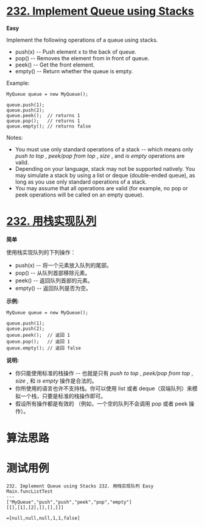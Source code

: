 # [232. Implement Queue using Stacks][enTitle]

**Easy**

Implement the following operations of a queue using stacks.

- push(x) -- Push element x to the back of queue. 
- pop() -- Removes the element from in front of queue. 
- peek() -- Get the front element. 
- empty() -- Return whether the queue is empty.

Example:

```
MyQueue queue = new MyQueue();

queue.push(1);
queue.push(2);  
queue.peek();  // returns 1
queue.pop();   // returns 1
queue.empty(); // returns false
```

Notes:

- You must use only standard operations of a stack -- which means only  *push to top* ,  *peek/pop from top* ,  *size* , and  *is empty*  operations are valid. 
- Depending on your language, stack may not be supported natively. You may simulate a stack by using a list or deque (double-ended queue), as long as you use only standard operations of a stack. 
- You may assume that all operations are valid (for example, no pop or peek operations will be called on an empty queue).
# [232. 用栈实现队列][cnTitle]

**简单**

使用栈实现队列的下列操作：

- push(x) -- 将一个元素放入队列的尾部。 
- pop() -- 从队列首部移除元素。 
- peek() -- 返回队列首部的元素。 
- empty() -- 返回队列是否为空。

**示例:** 

```
MyQueue queue = new MyQueue();

queue.push(1);
queue.push(2);  
queue.peek();  // 返回 1
queue.pop();   // 返回 1
queue.empty(); // 返回 false
```

**说明:** 

- 你只能使用标准的栈操作 -- 也就是只有  *push to top* ,  *peek/pop from top* ,  *size* , 和  *is empty*  操作是合法的。 
- 你所使用的语言也许不支持栈。你可以使用 list 或者 deque（双端队列）来模拟一个栈，只要是标准的栈操作即可。 
- 假设所有操作都是有效的 （例如，一个空的队列不会调用 pop 或者 peek 操作）。


# 算法思路

# 测试用例
```
232. Implement Queue using Stacks 232. 用栈实现队列 Easy
Main.funcListTest
---
["MyQueue","push","push","peek","pop","empty"]
[[],[1],[2],[],[],[]]

=[null,null,null,1,1,false]
```

[enTitle]: https://leetcode.com/problems/implement-queue-using-stacks/
[cnTitle]: https://leetcode-cn.com/problems/implement-queue-using-stacks/







